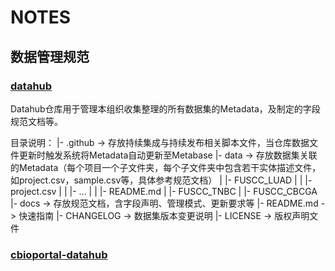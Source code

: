 # NOTES

## 数据管理规范

### [datahub](https://github.com/biominer-lab/datahub)
Datahub仓库用于管理本组织收集整理的所有数据集的Metadata，及制定的字段规范文档等。

目录说明：
|- .github    -> 存放持续集成与持续发布相关脚本文件，当仓库数据文件更新时触发系统将Metadata自动更新至Metabase
|- data       -> 存放数据集关联的Metadata（每个项目一个子文件夹，每个子文件夹中包含若干实体描述文件，如project.csv，sample.csv等，具体参考规范文档）
|    |- FUSCC_LUAD
|    |       |- project.csv
|    |       |- ...
|    |       |- README.md
|    |- FUSCC_TNBC
|    |- FUSCC_CBCGA
|- docs       -> 存放规范文档，含字段声明、管理模式、更新要求等
|- README.md  -> 快速指南
|- CHANGELOG  -> 数据集版本变更说明
|- LICENSE    -> 版权声明文件

### [cbioportal-datahub](https://github.com/biominer-lab/cbioportal-datahub)
